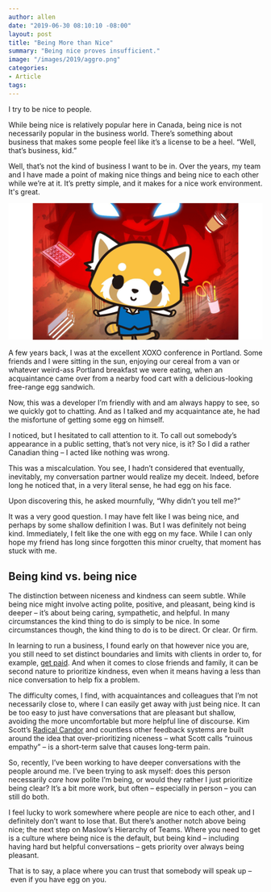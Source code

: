 ```yaml
---
author: allen
date: "2019-06-30 08:10:10 -08:00"
layout: post
title: "Being More than Nice"
summary: "Being nice proves insufficient."
image: "/images/2019/aggro.png"
categories:
- Article
tags:
---
```


I try to be nice to people.

While being nice is relatively popular here in Canada, being nice is not necessarily popular in the business world. There’s something about business that makes some people feel like it’s a license to be a heel. “Well, that’s business, kid.”

Well, that’s not the kind of business I want to be in. Over the years, my team and I have made a point of making nice things and being nice to each other while we’re at it. It’s pretty simple, and it makes for a nice work environment. It's great.

<img src="/images/2019/aggro.png">

A few years back, I was at the excellent XOXO conference in Portland. Some friends and I were sitting in the sun, enjoying our cereal from a van or whatever weird-ass Portland breakfast we were eating, when an acquaintance came over from a nearby food cart with a delicious-looking free-range egg sandwich.

Now, this was a developer I’m friendly with and am always happy to see, so we quickly got to chatting. And as I talked and my acquaintance ate, he had the misfortune of getting some egg on himself.

I noticed, but I hesitated to call attention to it. To call out somebody’s appearance in a public setting, that’s not very nice, is it? So I did a rather Canadian thing – I acted like nothing was wrong.

This was a miscalculation. You see, I hadn’t considered that eventually, inevitably, my conversation partner would realize my deceit. Indeed, before long he noticed that, in a very literal sense, he had egg on his face.

Upon discovering this, he asked mournfully, “Why didn’t you tell me?”

It was a very good question. I may have felt like I was being nice, and perhaps by some shallow definition I was. But I was definitely not being kind. Immediately, I felt like the one with egg on my face. While I can only hope my friend has long since forgotten this minor cruelty, that moment has stuck with me.

## Being kind vs. being nice
The distinction between niceness and kindness can seem subtle. While being nice might involve acting polite, positive, and pleasant, being kind is deeper – it’s about being caring, sympathetic, and helpful. In many circumstances the kind thing to do is simply to be nice. In some circumstances though, the kind thing to do is to be direct. Or clear. Or firm.

In learning to run a business, I found early on that however nice you are, you still need to set distinct boundaries and limits with clients in order to, for example, [get paid](https://allenpike.com/2016/getting-paid-receivables). And when it comes to close friends and family, it can be second nature to prioritize kindness, even when it means having a less than nice conversation to help fix a problem.

The difficulty comes, I find, with acquaintances and colleagues that I’m not necessarily close to, where I can easily get away with just being nice. It can be too easy to just have conversations that are pleasant but shallow, avoiding the more uncomfortable but more helpful line of discourse. Kim Scott’s [Radical Candor](https://www.amazon.ca/dp/B01KTIEFEE/ref=dp-kindle-redirect) and countless other feedback systems are built around the idea that over-prioritizing niceness – what Scott calls “ruinous empathy” – is a short-term salve that causes long-term pain.

So, recently, I’ve been working to have deeper conversations with the people around me. I’ve been trying to ask myself: does this person necessarily *care* how polite I’m being, or would they rather I just prioritize being clear? It’s a bit more work, but often – especially in person – you can still do both.

I feel lucky to work somewhere where people are nice to each other, and I definitely don’t want to lose that. But there’s another notch above being nice; the next step on Maslow’s Hierarchy of Teams. Where you need to get is a culture where being nice is the default, but being kind – including having hard but helpful conversations – gets priority over always being pleasant.

That is to say, a place where you can trust that somebody will speak up – even if you have egg on you.